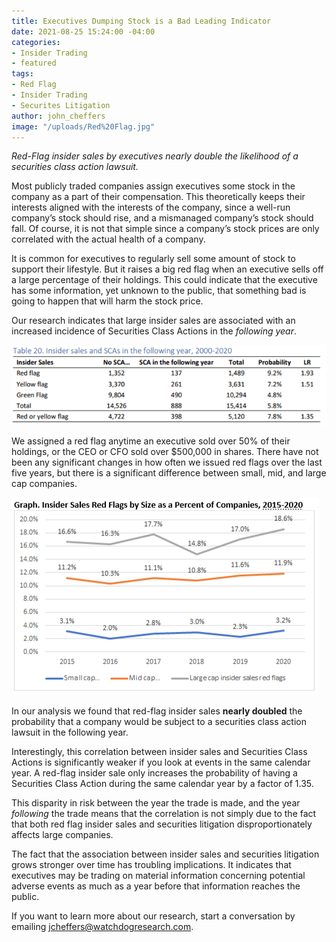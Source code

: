 ```yaml
---
title: Executives Dumping Stock is a Bad Leading Indicator
date: 2021-08-25 15:24:00 -04:00
categories:
- Insider Trading
- featured
tags:
- Red Flag
- Insider Trading
- Securites Litigation
author: john_cheffers
image: "/uploads/Red%20Flag.jpg"
---
```


*Red-Flag insider sales by executives nearly double the likelihood of a securities class action lawsuit.*

Most publicly traded companies assign executives some stock in the company as a part of their compensation. This theoretically keeps their interests aligned with the interests of the company, since a well-run company’s stock should rise, and a mismanaged company’s stock should fall. Of course, it is not that simple since a company’s stock prices are only correlated with the actual health of a company.

It is common for executives to regularly sell some amount of stock to support their lifestyle. But it raises a big red flag when an executive sells off a large percentage of their holdings. This could indicate that the executive has some information, yet unknown to the public, that something bad is going to happen that will harm the stock price.

Our research indicates that large insider sales are associated with an increased incidence of Securities Class Actions in the *following year*.

![Table Insider Sales Leading Indicator SCA.png](/uploads/Table%20Insider%20Sales%20Leading%20Indicator%20SCA.png)

We assigned a red flag anytime an executive sold over 50% of their holdings, or the CEO or CFO sold over $500,000 in shares. There have not been any significant changes in how often we issued red flags over the last five years, but there is a significant difference between small, mid, and large cap companies.

![Inisder Sales By Size.png](/uploads/Inisder%20Sales%20By%20Size.png)

In our analysis we found that red-flag insider sales **nearly doubled** the probability that a company would be subject to a securities class action lawsuit in the following year.

Interestingly, this correlation between insider sales and Securities Class Actions is significantly weaker if you look at events in the same calendar year. A red-flag insider sale only increases the probability of having a Securities Class Action during the same calendar year by a factor of 1.35.

This disparity in risk between the year the trade is made, and the year *following* the trade means that the correlation is not simply due to the fact that both red flag insider sales and securities litigation disproportionately affects large companies.

The fact that the association between insider sales and securities litigation grows stronger over time has troubling implications. It indicates that executives may be trading on material information concerning potential adverse events as much as a year before that information reaches the public.

If you want to learn more about our research,  start a conversation by emailing jcheffers@watchdogresearch.com. 